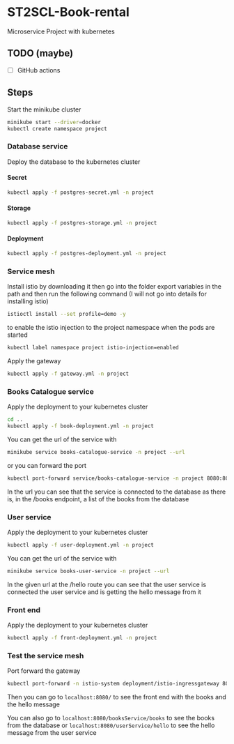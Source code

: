 # ST2SCL-Book-rental

Microservice Project with kubernetes

## TODO (maybe)

- [ ] GitHub actions

## Steps

Start the minikube cluster

```bash
minikube start --driver=docker
kubectl create namespace project
```

### Database service

[//]: # (Build the database image &#40;If on windows, you need change CRLF to LF in the entrypoint.sh file&#41;)

[//]: # ()
[//]: # (```bash)

[//]: # (cd postgres)

[//]: # (docker build -t books-db .)

[//]: # (```)

[//]: # (Or use the image I pushed to docker hub)

[//]: # ()
[//]: # (```bash)

[//]: # (docker pull alex6f/books-db:1)

[//]: # (```)

Deploy the database to the kubernetes cluster

#### Secret

```bash
kubectl apply -f postgres-secret.yml -n project
```

#### Storage

```bash
kubectl apply -f postgres-storage.yml -n project
```

#### Deployment

```bash
kubectl apply -f postgres-deployment.yml -n project
```

### Service mesh

Install istio by downloading it then go into the folder export variables in the path and then run the following command (I will not go into details for installing istio)

```bash
istioctl install --set profile=demo -y
```

to enable the istio injection to the project namespace when the pods are started

```bash
kubectl label namespace project istio-injection=enabled
```

Apply the gateway

```bash
kubectl apply -f gateway.yml -n project
```

### Books Catalogue service

[//]: # (Build the project)

[//]: # ()
[//]: # (```bash)

[//]: # (cd booksCatalogue)

[//]: # (./gradlew build)

[//]: # (```)

[//]: # ()
[//]: # (Build the docker image)

[//]: # ()
[//]: # (```bash)

[//]: # (docker build -t books-catalogue .)

[//]: # (```)

[//]: # ()
[//]: # (You can use this image or the one I pushed to docker hub)

[//]: # ()
[//]: # (```bash)

[//]: # (docker pull alex6f/books-catalogue:1)

[//]: # (```)

Apply the deployment to your kubernetes cluster

```bash
cd ..
kubectl apply -f book-deployment.yml -n project
```

You can get the url of the service with

```bash
minikube service books-catalogue-service -n project --url
```

or you can forward the port

```bash
kubectl port-forward service/books-catalogue-service -n project 8080:8080
```

In the url you can see that the service is connected to the database as there is, in the /books endpoint, a list of the books from the database

### User service

[//]: # (Build the project)

[//]: # ()
[//]: # (```bash)

[//]: # (cd userService)

[//]: # (./gradlew build)

[//]: # (```)

[//]: # ()
[//]: # (Build the docker image)

[//]: # ()
[//]: # (```bash)

[//]: # (docker build -t books-user .)

[//]: # (```)

[//]: # ()
[//]: # (You can use this image or the one I pushed to docker hub)

[//]: # ()
[//]: # (```bash)

[//]: # (docker pull alex6f/books-user:1)

[//]: # (```)

Apply the deployment to your kubernetes cluster

```bash
kubectl apply -f user-deployment.yml -n project
```

You can get the url of the service with

```bash
minikube service books-user-service -n project --url
```

In the given url at the /hello route you can see that the user service is connected the user service and is getting the hello message from it

### Front end

Apply the deployment to your kubernetes cluster

```bash
kubectl apply -f front-deployment.yml -n project
```

### Test the service mesh

Port forward the gateway

```bash
kubectl port-forward -n istio-system deployment/istio-ingressgateway 8080:8080
```

Then you can go to `localhost:8080/` to see the front end with the books and the hello message

You can also go to `localhost:8080/booksService/books` to see the books from the database or `localhost:8080/userService/hello` to see the hello message from the user service
